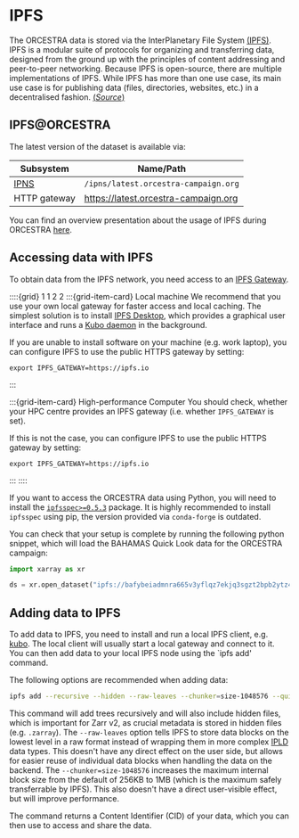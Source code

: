 # IPFS

The ORCESTRA data is stored via the InterPlanetary File System [(IPFS)](https://docs.ipfs.tech/concepts/what-is-ipfs/).
IPFS is a modular suite of protocols for organizing and transferring data, designed from the ground up with the principles of content addressing and peer-to-peer networking.
Because IPFS is open-source, there are multiple implementations of IPFS.
While IPFS has more than one use case, its main use case is for publishing data (files, directories, websites, etc.) in a decentralised fashion.
[(*Source*)](https://docs.ipfs.tech/concepts/what-is-ipfs/#defining-ipfs)

## IPFS@ORCESTRA

The latest version of the dataset is available via:

Subsystem | Name/Path
--- | ---
[IPNS](https://docs.ipfs.tech/concepts/ipns/) | `/ipns/latest.orcestra-campaign.org`
HTTP gateway | https://latest.orcestra-campaign.org

You can find an overview presentation about the usage of IPFS during ORCESTRA [here](https://orcestra-campaign.github.io/ipfs_intro/#/title-slide).

## Accessing data with IPFS

To obtain data from the IPFS network, you need access to an [IPFS Gateway](https://docs.ipfs.tech/concepts/ipfs-gateway).

::::{grid} 1 1 2 2
:::{grid-item-card} Local machine
We recommend that you use your own local gateway for faster access and local caching.
The simplest solution is to install [IPFS Desktop](https://docs.ipfs.tech/install/ipfs-desktop/), which provides a graphical user interface and runs a [Kubo daemon](https://docs.ipfs.tech/install/command-line/) in the background.

If you are unable to install software on your machine (e.g. work laptop), you can configure IPFS to use the public HTTPS gateway by setting:
```
export IPFS_GATEWAY=https://ipfs.io
```
:::

:::{grid-item-card} High-performance Computer
You should check, whether your HPC centre provides an IPFS gateway (i.e. whether `IPFS_GATEWAY` is set).

If this is not the case, you can configure IPFS to use the public HTTPS gateway by setting:
```
export IPFS_GATEWAY=https://ipfs.io
```
:::
::::

If you want to access the ORCESTRA data using Python, you will need to install the [`ipfsspec>=0.5.3`](http://pypi.org/project/ipfsspec/) package.
It is highly recommended to install `ipfsspec` using pip, the version provided via `conda-forge` is outdated.

You can check that your setup is complete by running the following python snippet, which will load the BAHAMAS Quick Look data for the ORCESTRA campaign:
```py
import xarray as xr

ds = xr.open_dataset("ipfs://bafybeiadmnra665v3yflqz7ekjq3sgzt2bpb2ytz4dsu34ggf3gxd2nn5m", engine="zarr")
```

## Adding data to IPFS

To add data to IPFS, you need to install and run a local IPFS client, e.g. [kubo](https://docs.ipfs.tech/install/command-line/).
The local client will usually start a local gateway and connect to it.
You can then add data to your local IPFS node using the `ipfs add' command.

The following options are recommended when adding data:
```sh
ipfs add --recursive --hidden --raw-leaves --chunker=size-1048576 --quieter </path/to/data>
```
This command will add trees recursively and will also include hidden files, which is important for Zarr v2, as crucial metadata is stored in hidden files (e.g. `.zarray`).
The `--raw-leaves` option tells IPFS to store data blocks on the lowest level in a raw format instead of wrapping them in more complex [IPLD](https://ipld.io) data types.
This doesn't have any direct effect on the user side, but allows for easier reuse of individual data blocks when handling the data on the backend.
The `--chunker=size-1048576` increases the maximum internal block size from the default of 256KB to 1MB (which is the maximum safely transferrable by IPFS). This also doesn't have a direct user-visible effect, but will improve performance.

The command returns a Content Identifier (CID) of your data, which you can then use to access and share the data.
